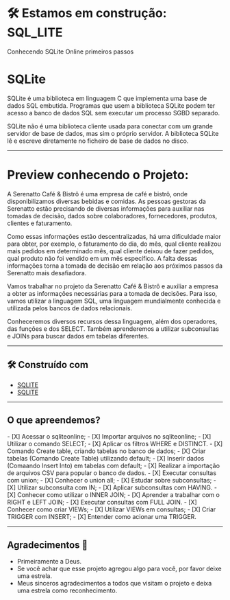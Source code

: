 # 🛠️ Estamos em construção: SQL_LITE
 Conhecendo SQLite Online primeiros passos


# SQLite
SQLite é uma biblioteca em linguagem C que implementa uma base de dados SQL embutida. Programas que usem a biblioteca SQLite podem ter acesso a banco de dados SQL sem executar um processo SGBD separado.

SQLite não é uma biblioteca cliente usada para conectar com um grande servidor de base de dados, mas sim o próprio servidor. A biblioteca SQLite lê e escreve diretamente no ficheiro de base de dados no disco.
***   
# Preview conhecendo o Projeto:

A Serenatto Café & Bistrô é uma empresa de café e bistrô, onde disponibilizamos diversas bebidas e comidas. As pessoas gestoras da Serenatto estão precisando de diversas informações para auxiliar nas tomadas de decisão, dados sobre colaboradores, fornecedores, produtos, clientes e faturamento.

Como essas informações estão descentralizadas, há uma dificuldade maior para obter, por exemplo, o faturamento do dia, do mês, qual cliente realizou mais pedidos em determinado mês, qual cliente deixou de fazer pedidos, qual produto não foi vendido em um mês específico. A falta dessas informações torna a tomada de decisão em relação aos próximos passos da Serenatto mais desafiadora.

Vamos trabalhar no projeto da Serenatto Café & Bistrô e auxiliar a empresa a obter as informações necessárias para a tomada de decisões. Para isso, vamos utilizar a linguagem SQL, uma linguagem mundialmente conhecida e utilizada pelos bancos de dados relacionais.

Conheceremos diversos recursos dessa linguagem, além dos operadores, das funções e dos SELECT. Também aprenderemos a utilizar subconsultas e JOINs para buscar dados em tabelas diferentes.


***
## 🛠️ Construído com

* [SQLITE](https://www.sqlite.org/)
* [SQLITE](https://sqliteonline.com/)

***
<h2>O que apreendemos?</h2>
- [X] Acessar o sqliteonline;
- [X] Importar arquivos no sqliteonline;
- [X] Utilizar o comando SELECT;
- [X] Aplicar os filtros WHERE e DISTINCT.
- [X] Comando Create table, criando tabelas no banco de dados;
- [X] Criar tabelas (Comando Create Table) utilizando default;
- [X] Inserir dados (Comaando Insert Into) em tabelas com default;
- [X] Realizar a importação de arquivos CSV para popular o banco de dados.
- [X] Executar consultas com union;
- [X] Conhecer o union all;
- [X] Estudar sobre subconsultas;
- [X] Utilizar subconsulta com IN;
- [X] Aplicar subconsultas com HAVING.
- [X] Conhecer como utilizar o INNER JOIN;
- [X] Aprender a trabalhar com o RIGHT e LEFT JOIN;
- [X] Executar consultas com FULL JOIN.
- [X] Conhecer como criar VIEWs;
- [X] Utilizar VIEWs em consultas;
- [X] Criar TRIGGER com INSERT;
- [X] Entender como acionar uma TRIGGER.

    

****
## Agradecimentos :clap:

* Primeiramente a Deus.
* Se você achar que esse projeto agregou algo para você, por favor deixe uma estrela.
* Meus sinceros agradecimentos a todos que visitam o projeto e deixa uma estrela como reconhecimento.
